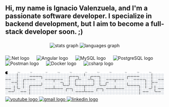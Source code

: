 <h2 align="left">Hi, my name is Ignacio Valenzuela, and I'm a passionate software developer. I specialize in backend development, but I aim to become a full-stack developer soon. ;)</h2>

###

<div align="center">
  <img src="https://github-readme-stats.vercel.app/api?username=NachoXx25&theme=dark&show_icons=true" height="150" alt="stats graph" />
  <img src="https://github-readme-stats.vercel.app/api/top-langs?username=NachoXx25&layout=compact&theme=dark" height="150" alt="languages graph" />
</div>

###

###

<div align="left">
  <img src="https://cdn.jsdelivr.net/gh/devicons/devicon@latest/icons/dotnetcore/dotnetcore-original.svg" height="50" alt=".Net logo"  />
  <img width="15" />
  <img src="https://cdn.jsdelivr.net/gh/devicons/devicon@latest/icons/angularjs/angularjs-original.svg" height="50" alt="Angular logo"  />
  <img width="15" />
  <img src="https://cdn.jsdelivr.net/gh/devicons/devicon@latest/icons/mysql/mysql-original-wordmark.svg" height="50" alt="MySQL logo"  />
  <img width="15" />
  <img src="https://cdn.jsdelivr.net/gh/devicons/devicon@latest/icons/postgresql/postgresql-original-wordmark.svg" height="50" alt="PostgreSQL logo"  />
  <img width="15" />
  <img src="https://cdn.jsdelivr.net/gh/devicons/devicon@latest/icons/postman/postman-original.svg" height="50" alt="Postman logo"  />
  <img width="15" />
  <img src="https://cdn.jsdelivr.net/gh/devicons/devicon@latest/icons/docker/docker-original.svg" height="50" alt="Docker logo"  />
  <img width="15" />
  <img src="https://cdn.jsdelivr.net/gh/devicons/devicon/icons/csharp/csharp-original.svg" height="50" alt="csharp logo"  />
</div>
<br/>
<picture>
  <source media="(prefers-color-scheme: dark)" srcset="https://raw.githubusercontent.com/NachoXx25/NachoXx25/output/pacman-contribution-graph-dark.svg">
  <source media="(prefers-color-scheme: light)" srcset="https://raw.githubusercontent.com/NachoXx25/NachoXx25/output/pacman-contribution-graph.svg">
  <img alt="pacman contribution graph" src="https://raw.githubusercontent.com/NachoXx25/NachoXx25/output/pacman-contribution-graph.svg">
</picture>
<br/>
<div align="left">
  <a href="https://www.youtube.com/@ignaciovalenzuela8034" target="_blank">
    <img src="https://img.shields.io/static/v1?message=Youtube&logo=youtube&label=&color=FF0000&logoColor=white&labelColor=&style=for-the-badge" height="35" alt="youtube logo" />
  </a>
  <a href="mailto:ignacio.alfonso2002@gmail.com" target="_blank">
    <img src="https://img.shields.io/static/v1?message=Gmail&logo=gmail&label=&color=D14836&logoColor=white&labelColor=&style=for-the-badge" height="35" alt="gmail logo" />
  </a>
  <a href="https://www.linkedin.com/in/ignacio-valenzuela-531752261/" target="_blank">
    <img src="https://img.shields.io/static/v1?message=LinkedIn&logo=linkedin&label=&color=0077B5&logoColor=white&labelColor=&style=for-the-badge" height="35" alt="linkedin logo" />
  </a>
</div>

<!-- ![Snake animation](https://github.com/NachoXx25/NachoXx25/blob/output/snake.svg) -->
###
